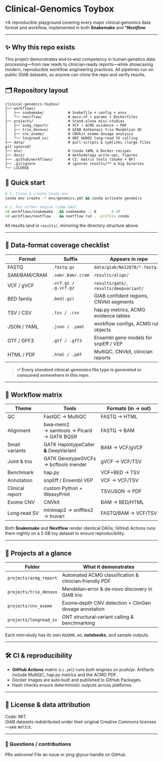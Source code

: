 # Clinical‑Genomics Toybox

\*A reproducible playground covering every major clinical‑genomics data format and workflow, implemented in both **Snakemake** and \****Nextflow***

---

## ✨ Why this repo exists

This project demonstrates end‑to‑end competency in human‑genetics data processing—from raw reads to clinician‑ready reports—while showcasing modern, reproducible workflow engineering practices.  All pipelines run on public GIAB datasets, so anyone can clone the repo and verify results.

## 🗂️ Repository layout

```text
clinical-genomics-toybox/
├── workflows/
│   ├── snakemake/           # Snakefile + config + envs
│   └── nextflow/            # main.nf + params + Dockerfiles
├── projects/                # Stand‑alone mini‑studies
│   ├── acmg_report/         # VCF → ACMG evidence → PDF
│   ├── trio_denovo/         # GIAB Ashkenazi trio Mendelian QC
│   ├── cnv_exome/           # CNVkit exome dosage analysis
│   └── longread_sv/         # ONT HG002 long‑read SV calling
├── data/                    # pull‑scripts & symlinks (large files git‑ignored)
├── env/                     # Conda YAML & Docker recipes
├── docs/                    # methodology write‑ups, figures
├── .github/workflows/       # CI: matrix tests (Snake + NF)
├── .gitignore               # ignores results/** & big binaries
└── LICENSE
```

## 🚀 Quick start

```bash
# 1. Clone & create Conda env
conda env create -f env/genomics.yml && conda activate genomics

# 2. Run either engine (same DAG)
cd workflows/snakemake   && snakemake -j 8       # OR
cd workflows/nextflow    && nextflow run . -profile conda
```

All results land in `results/`, mirroring the directory structure above.

---

## 📑 Data‑format coverage checklist

| Format       | Suffix                | Appears in repo                         |
| ------------ | --------------------- | --------------------------------------- |
| FASTQ        | `.fastq.gz`           | `data/giab/NA12878/*.fastq.gz`          |
| SAM/BAM/CRAM | `.sam/.bam/.cram`     | `results/align/`                        |
| VCF / gVCF   | `.vcf.gz / .g.vcf.gz` | `results/gatk/`, `results/deepvariant/` |
| BED family   | `.bed(.gz)`           | GIAB confident regions, CNVkit segments |
| TSV / CSV    | `.tsv / .csv`         | hap.py metrics, ACMG evidence tables    |
| JSON / YAML  | `.json / .yaml`       | workflow configs, ACMG rule objects     |
| GTF / GFF3   | `.gtf / .gff3`        | Ensembl gene models for snpEff / VEP    |
| HTML / PDF   | `.html / .pdf`        | MultiQC, CNVkit, clinician reports      |

> **✅ Every standard clinical‑genomics file type is generated or consumed somewhere in this repo.**

---

## 🔄 Workflow matrix

| Theme           | Tools                                    | Formats (in → out)  |
| --------------- | ---------------------------------------- | ------------------- |
| QC              | FastQC → MultiQC                         | FASTQ → HTML        |
| Alignment       | bwa‑mem2 → samtools → Picard → GATK BQSR | FASTQ → BAM         |
| Small variants  | GATK HaplotypeCaller **&** DeepVariant   | BAM → VCF/gVCF      |
| Joint & trio    | GATK GenotypeGVCFs → bcftools mendel     | gVCF → VCF/TSV      |
| Benchmark       | hap.py                                   | VCF+BED → TSV       |
| Annotation      | snpEff / Ensembl VEP                     | VCF → VCF/TSV       |
| Clinical report | custom Python + WeasyPrint               | TSV/JSON → PDF      |
| Exome CNV       | CNVkit                                   | BAM → BED/HTML      |
| Long‑read SV    | minimap2 → sniffles2 → truvari           | FASTQ/BAM → VCF/TSV |

Both **Snakemake** and **Nextflow** render identical DAGs; GitHub Actions runs them nightly on a 5 GB toy dataset to ensure reproducibility.

---

## 🧪 Projects at a glance

| Folder                 | What it demonstrates                                   |
| ---------------------- | ------------------------------------------------------ |
| `projects/acmg_report` | Automated ACMG classification & clinician‑friendly PDF |
| `projects/trio_denovo` | Mendelian‑error & de‑novo discovery in GIAB trio       |
| `projects/cnv_exome`   | Exome‑depth CNV detection + ClinGen dosage annotation  |
| `projects/longread_sv` | ONT structural‑variant calling & benchmarking          |

Each mini‑study has its own `README.md`, **notebooks**, and sample outputs.

---

## 🛠️ CI & reproducibility

- **GitHub Actions** matrix (`ci.yml`) runs both engines on push/pr.  Artifacts include MultiQC, hap.py metrics and the ACMG PDF.
- Docker images are auto‑built and published to GitHub Packages.
- Hash checks ensure deterministic outputs across platforms.

---

## 📜 License & data attribution

Code: MIT. \
GIAB datasets redistributed under their original Creative Commons licenses—see `NOTICE`.

---

### 👋 Questions / contributions

PRs welcome!  File an issue or ping @your‑handle on GitHub.

